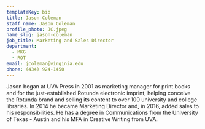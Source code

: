 ```yaml
---
templateKey: bio
title: Jason Coleman
staff_name: Jason Coleman
profile_photo: JC.jpeg
name_slug: jason-coleman
job_title: Marketing and Sales Director
department:
  - MKG
  - ROT
email: jcoleman​@​virginia.edu​
phone: (434) 924-1450
---
```

Jason began at UVA Press in 2001 as marketing manager for print books and for the just-established Rotunda electronic imprint, helping conceive the Rotunda brand and selling its content to over 100 university and college libraries. In 2014 he became Marketing Director and, in 2016, added sales to his responsibilities. He has a degree in Communications from the University of Texas - Austin and his MFA in Creative Writing from UVA.